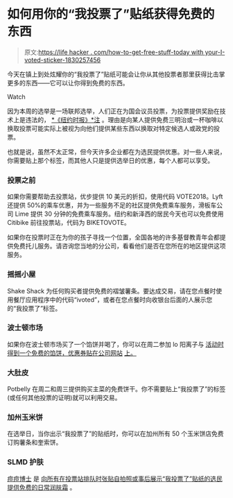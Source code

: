 # 如何用你的“我投票了”贴纸获得免费的东西

> 原文:[https://life hacker . com/how-to-get-free-stuff-today with your-I-voted-sticker-1830257456](https://lifehacker.com/how-to-get-free-stuff-today-with-your-i-voted-sticker-1830257456)

今天在镇上到处炫耀你的“我投票了”贴纸可能会让你从其他投票者那里获得比击掌更多的东西——它可以让你得到免费的东西。

Watch

因为本周的选举是一场联邦选举，人们正在为国会议员投票，为投票提供奖励在技术上是违法的， [*《纽约时报》*注](https://www.nytimes.com/2018/11/06/us/voting-free-stuff.html) 。理由是向某人提供免费三明治或一杯咖啡以换取投票可能实际上被视为向他们提供某些东西以换取对特定候选人或政党的投票。

也就是说，虽然不太正常，但今天许多企业都在为选民提供优惠。对一些人来说，你需要贴上那个标签，而其他人只是提供选举日的优惠，每个人都可以享受。

### 投票之前

如果你需要帮助去投票站，优步提供 10 美元的折扣，使用代码 VOTE2018。Lyft 还提供 50%的乘车优惠，并为一些服务不足的社区提供免费乘车服务，滑板车公司 Lime 提供 30 分钟的免费乘车服务。纽约和新泽西的居民今天也可以免费使用 Citibike 前往投票站，代码为 BIKETOVOTE。

如果你在投票时正在为你的孩子寻找一个位置，全国各地的许多基督教青年会都提供免费托儿服务。请咨询您当地的分公司，看看他们是否在您所在的地区提供这项服务。

### 摇摇小屋

Shake Shack 为任何购买者提供免费的褶皱薯条。要达成交易，请在您点餐时使用餐厅应用程序中的代码“ivoted”，或者在您点餐时向收银台后面的人展示您的“我投票了”标签。

### 波士顿市场

如果你在波士顿市场买了一个馅饼并喝了，你可以在周二参加 lo 阳离子与 [活动时得到一个免费的馅饼，优惠券贴在公司网站](http://www.bostonmarket.com) [上。](http://www.bostonmarket.com.)

### 大肚皮

Potbelly 在周二和周三提供购买主菜的免费饼干。你不需要贴上“我投票了”的标签(或任何其他投票的证明)就可以利用交易。

### 加州玉米饼

在选举日，当你出示“我投票了”的贴纸时，你可以在加州所有 50 个玉米饼店免费订购薯条和奎索饼。

### SLMD 护肤

[痘痘博士](https://www.youtube.com/channel/UCgrsF4TYwmrV0QsXb8AoeHQ) 是 [向所有在投票站排队时张贴自拍照或事后展示“我投票了”贴纸的选民提供免费的日常润肤霜](https://www.instagram.com/p/BppMZVPHW1l/?utm_source=ig_embed&utm_campaign=embed_loading_state_control) 。